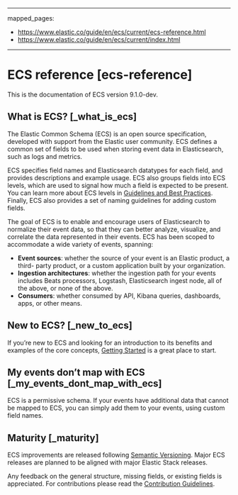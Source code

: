 <!-- This file is automatically generated. Don't edit it manually! -->
---
mapped_pages:
  - https://www.elastic.co/guide/en/ecs/current/ecs-reference.html
  - https://www.elastic.co/guide/en/ecs/current/index.html
---

# ECS reference [ecs-reference]

This is the documentation of ECS version 9.1.0-dev.


## What is ECS? [_what_is_ecs]

The Elastic Common Schema (ECS) is an open source specification, developed with support from the Elastic user community. ECS defines a common set of fields to be used when storing event data in Elasticsearch, such as logs and metrics.

ECS specifies field names and Elasticsearch datatypes for each field, and provides descriptions and example usage. ECS also groups fields into ECS levels, which are used to signal how much a field is expected to be present. You can learn more about ECS levels in [Guidelines and Best Practices](/reference/ecs-guidelines.md). Finally, ECS also provides a set of naming guidelines for adding custom fields.

The goal of ECS is to enable and encourage users of Elasticsearch to normalize their event data, so that they can better analyze, visualize, and correlate the data represented in their events. ECS has been scoped to accommodate a wide variety of events, spanning:

* **Event sources**: whether the source of your event is an Elastic product, a third- party product, or a custom application built by your organization.
* **Ingestion architectures**: whether the ingestion path for your events includes Beats processors, Logstash, Elasticsearch ingest node, all of the above, or none of the above.
* **Consumers**: whether consumed by API, Kibana queries, dashboards, apps, or other means.


## New to ECS? [_new_to_ecs]

If you’re new to ECS and looking for an introduction to its benefits and examples of the core concepts, [Getting Started](/reference/ecs-getting-started.md) is a great place to start.


## My events don’t map with ECS [_my_events_dont_map_with_ecs]

ECS is a permissive schema. If your events have additional data that cannot be mapped to ECS, you can simply add them to your events, using custom field names.


## Maturity [_maturity]

ECS improvements are released following [Semantic Versioning](https://semver.org/). Major ECS releases are planned to be aligned with major Elastic Stack releases.

Any feedback on the general structure, missing fields, or existing fields is appreciated. For contributions please read the [Contribution Guidelines](https://github.com/elastic/ecs/blob/master/CONTRIBUTING.md).

